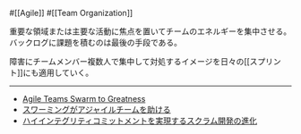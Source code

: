 #[[Agile]] #[[Team Organization]]

重要な領域または主要な活動に焦点を置いてチームのエネルギーを集中させる。バックログに課題を積むのは最後の手段である。

障害にチームメンバー複数人で集中して対処するイメージを日々の[[スプリント]]にも適用していく。

---

- [Agile Teams Swarm to Greatness](https://brainslink.com/2013/01/agile-teams-swarm-to-greatness/)
- [スワーミングがアジャイルチームを助ける](https://www.infoq.com/jp/news/2013/03/swarming-agile-teams-deliver/)
- [ハイインテグリティコミットメントを実現するスクラム開発の進化](https://speakerdeck.com/kaelaela/evolution-of-scrum-for-high-integrity-commitment)